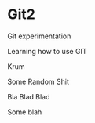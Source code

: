 # Git2
Git experimentation

Learning how to use GIT

Krum

Some Random Shit

Bla
Blad
Blad

Some blah
